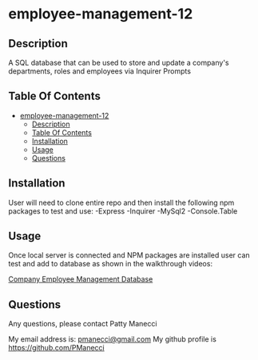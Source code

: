 # employee-management-12

## Description

A SQL database that can be used to store and update a company's departments, roles and employees via Inquirer Prompts

## Table Of Contents

- [employee-management-12](#employee-management-12)
  - [Description](#description)
  - [Table Of Contents](#table-of-contents)
  - [Installation](#installation)
  - [Usage](#usage)
  - [Questions](#questions)

## Installation

User will need to clone entire repo and then install the following npm packages to test and use: 
-Express
-Inquirer
-MySql2
-Console.Table

## Usage

Once local server is connected and NPM packages are installed user can test and add to database as shown in the walkthrough videos: 

[Company Employee Management Database](https://drive.google.com/file/d/17XqJWM9RDpwiv_NPuY-siL3_y6mXqjIh/view "Video Walkthrough Employee Management")

  
## Questions

Any questions, please contact Patty Manecci

My email address is: pmanecci@gmail.com
My github profile is https://github.com/PManecci
